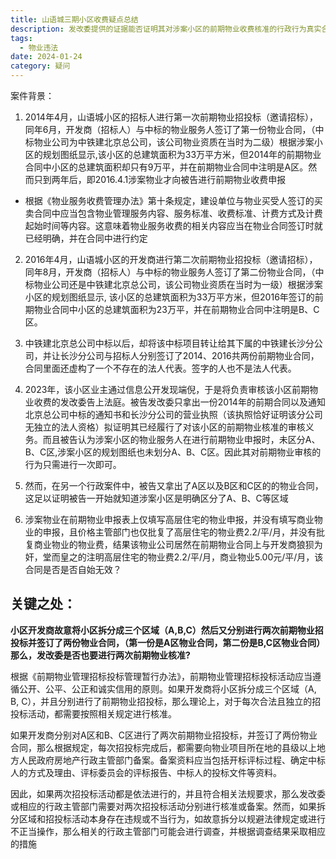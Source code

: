 ```yaml
---
title: 山语城三期小区收费疑点总结
description: 发改委提供的证据能否证明其对涉案小区的前期物业收费核准的行政行为真实合法有效？
tags:
  - 物业违法
date: 2024-01-24
category: 疑问
---
```

案件背景：
1. 2014年4月，山语城小区的招标人进行第一次前期物业招投标（邀请招标），同年6月，开发商（招标人）与中标的物业服务人签订了第一份物业合同，（中标物业公司为中铁建北京总公司，该公司物业资质在当时为二级）根据涉案小区的规划图纸显示,该小区的总建筑面积为33万平方米，但2014年的前期物业合同中小区的总建筑面积却只有9万平，并在前期物业合同中注明是A区。然而只到两年后，即2016.4.1涉案物业才向被告进行前期物业收费申报
- 根据《物业服务收费管理办法》第十条规定，建设单位与物业买受人签订的买卖合同中应当包含物业管理服务内容、服务标准、收费标准、计费方式及计费起始时间等内容。这意味着物业服务收费的相关内容应当在物业合同签订时就已经明确，并在合同中进行约定

2. 2016年4月，山语城小区的开发商进行第二次前期物业招投标（邀请招标），同年8月，开发商（招标人）与中标的物业服务人签订了第二份物业合同，（中标物业公司还是中铁建北京总公司，该公司物业资质在当时为一级）根据涉案小区的规划图纸显示, 该小区的总建筑面积为33万平方米，但2016年签订的前期物业合同中小区的总建筑面积为23万平，并在前期物业合同中注明是B、C区。

3. 中铁建北京总公司中标以后，却将该中标项目转让给其下属的中铁建长沙分公司，并让长沙分公司与招标人分别签订了2014、2016共两份前期物业合同，合同里面还虚构了一个不存在的法人代表。签字的人也不是法人代表。

4. 2023年，该小区业主通过信息公开发现端倪，于是将负责审核该小区前期物业收费的发改委告上法庭。被告发改委只拿出一份2014年的前期合同以及通知北京总公司中标的通知书和长沙分公司的营业执照（该执照恰好证明该分公司无独立的法人资格）拟证明其已经履行了对该小区的前期物业核准的审核义务。而且被告认为涉案小区的物业服务人在进行前期物业申报时，未区分A、B、C区,涉案小区的规划图纸也未划分A、B、C区。因此其对前期物业审核的行为只需进行一次即可。

5. 然而，在另一个行政案件中，被告又拿出了A区以及B区和C区的的物业合同，这足以证明被告一开始就知道涉案小区是明确区分了A、B、C等区域

6. 涉案物业在前期物业申报表上仅填写高层住宅的物业申报，并没有填写商业物业的申报，且价格主管部门也仅批复了高层住宅的物业费2.2/平/月，并没有批复商业物业的物业费，结果该物业公司居然在前期物业合同上与开发商狼狈为奸，堂而皇之的注明高层住宅的物业费2.2/平/月，商业物业5.00元/平/月，该合同是否是否自始无效？
## 关键之处：
**小区开发商故意将小区拆分成三个区域（A,B,C）然后又分别进行两次前期物业招投标并签订了两份物业合同，（第一份是A区物业合同，第二份是B,C区物业合同）那么，发改委是否也要进行两次前期物业核准?**

根据《前期物业管理招标投标管理暂行办法》，前期物业管理招标投标活动应当遵循公开、公平、公正和诚实信用的原则。如果开发商将小区拆分成三个区域（A, B, C），并且分别进行了前期物业招投标，那么理论上，对于每次合法且独立的招投标活动，都需要按照相关规定进行核准。

如果开发商分别对A区和B、C区进行了两次前期物业招投标，并签订了两份物业合同，那么根据规定，每次招投标完成后，都需要向物业项目所在地的县级以上地方人民政府房地产行政主管部门备案。备案资料应当包括开标评标过程、确定中标人的方式及理由、评标委员会的评标报告、中标人的投标文件等资料。

因此，如果两次招投标活动都是依法进行的，并且符合相关法规要求，那么发改委或相应的行政主管部门需要对两次招投标活动分别进行核准或备案。然而，如果拆分区域和招投标活动本身存在违规或不当行为，如故意拆分以规避法律规定或进行不正当操作，那么相关的行政主管部门可能会进行调查，并根据调查结果采取相应的措施

